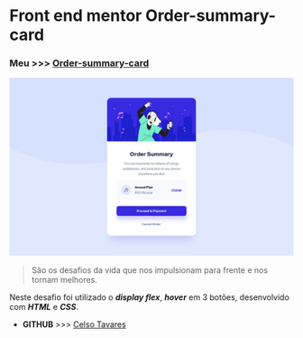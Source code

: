 # Front end mentor Order-summary-card
### Meu >>> [Order-summary-card](https://celsotavares.github.io/Order-summary-card/)
![Arquivo original](design/desktop-design.jpg)
>São os desafios da vida que nos impulsionam para frente e nos tornam melhores.

Neste desafio foi utilizado o ***display flex***, ***hover*** em 3 botões, desenvolvido com ***HTML*** e ***CSS***.
- **GITHUB** >>> [Celso Tavares](https://github.com/CelsoTavares) 
